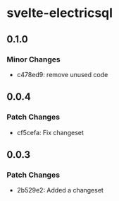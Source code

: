 # svelte-electricsql

## 0.1.0

### Minor Changes

- c478ed9: remove unused code

## 0.0.4

### Patch Changes

- cf5cefa: Fix changeset

## 0.0.3

### Patch Changes

- 2b529e2: Added a changeset
